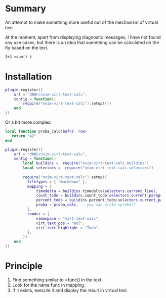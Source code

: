 # Summary 

An attempt to make something more useful out of the mechanism of virtual text.

At the moment, apart from displaying diagnostic messages, I have not found any use cases, but there is an idea that something can be calculated on the fly based on the text.

```markdown
2+2 =sum() 4
```


# Installation 

```lua
plugin.register({
    url = "d00h/nvim-virt-text-calc",
    config = function()
        require("nvim-virt-text-calc").setup({})
    end
})
```

Or a bit more complex:

```lua
local function proba_calc(bufnr, row)
   return "42"
end

plugin.register({
    url = "d00h/nvim-virt-text-calc",
    config = function()
        local buildins =  require("nvim-virt-text-calc.buildins")
        local selectors =  require("nvim-virt-text-calc.selectors")
        
        require("nvim-virt-text-calc").setup({
          filetypes = { "markdown" },
          mapping = {
              timedelta = buildins.timedelta(selectors.current_line),
              count_todo = buildins.count_todo(selectors.current_paragraph),
              percent_todo = buildins.percent_todo(selectors.current_paragraph),
              proba = proba_calc, -- you can write =proba() 
          },
          render = {
              namespace = "virt-text-calc",
              virt_text_pos = "eol",
              virt_text_highlight = "Todo",
          },
        })
    end
})
```

# Principle 

1. Find something similar to =func() in the text.
2. Look for the name func in mapping.
3. If it exists, execute it and display the result in virtual text.

